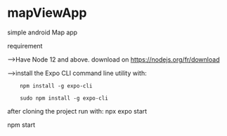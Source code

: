 # mapViewApp
simple android Map app

requirement 

  -->Have Node 12 and above. download on https://nodejs.org/fr/download
  
  -->install the Expo CLI command line utility with:  
  
        npm install -g expo-cli 
        
        sudo npm install -g expo-cli

after cloning the project run with:
  npx expo start
  
  npm start
